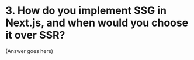 # 3. How do you implement SSG in Next.js, and when would you choose it over SSR?

(Answer goes here)
